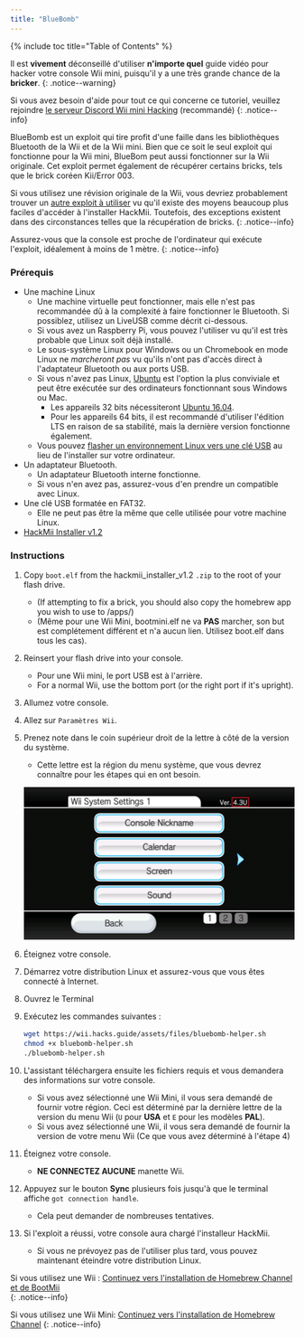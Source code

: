 ```yaml
---
title: "BlueBomb"
---
```


{% include toc title="Table of Contents" %}

Il est **vivement** déconseillé d'utiliser **n'importe quel** guide vidéo pour hacker votre console Wii mini, puisqu'il y a une très grande chance de la **bricker**.
{: .notice--warning}

Si vous avez besoin d'aide pour tout ce qui concerne ce tutoriel, veuillez rejoindre [le serveur Discord Wii mini Hacking](https://discord.gg/6ryxnkS) (recommandé)
{: .notice--info}

BlueBomb est un exploit qui tire profit d'une faille dans les bibliothèques Bluetooth de la Wii et de la Wii mini. Bien que ce soit le seul exploit qui fonctionne pour la Wii mini, BlueBom peut aussi fonctionner sur la Wii originale. Cet exploit permet également de récupérer certains bricks, tels que le brick coréen Kii/Error 003.

Si vous utilisez une révision originale de la Wii, vous devriez probablement trouver un [autre exploit à utiliser](get-started) vu qu'il existe des moyens beaucoup plus faciles d'accéder à l'installer HackMii. Toutefois, des exceptions existent dans des circonstances telles que la récupération de bricks.
{: .notice--info}

Assurez-vous que la console est proche de l'ordinateur qui exécute l'exploit, idéalement à moins de 1 mètre.
{: .notice--info}

### Prérequis

* Une machine Linux
    * Une machine virtuelle peut fonctionner, mais elle n'est pas recommandée dû à la complexité à faire fonctionner le Bluetooth. Si possiblez, utilisez un LiveUSB comme décrit ci-dessous.
    * Si vous avez un Raspberry Pi, vous pouvez l'utiliser vu qu'il est très probable que Linux soit déjà installé.
    * Le sous-système Linux pour Windows ou un Chromebook en mode Linux ne *marcheront pas* vu qu'ils n'ont pas d'accès direct à l'adaptateur Bluetooth ou aux ports USB.
    * Si vous n'avez pas Linux, [Ubuntu](https://ubuntu.com/download/desktop) est l'option la plus conviviale et peut être exécutée sur des ordinateurs fonctionnant sous Windows ou Mac.
        * Les appareils 32 bits nécessiteront [Ubuntu 16.04](http://releases.ubuntu.com/16.04/).
        * Pour les appareils 64 bits, il est recommandé d'utiliser l'édition LTS en raison de sa stabilité, mais la dernière version fonctionne également.
    * Vous pouvez [flasher un environnement Linux vers une clé USB](https://ubuntu.com/tutorials/tutorial-create-a-usb-stick-on-windows#1-overview) au lieu de l'installer sur votre ordinateur.
* Un adaptateur Bluetooth.
    * Un adaptateur Bluetooth interne fonctionne.
    * Si vous n'en avez pas, assurez-vous d'en prendre un compatible avec Linux.
* Une clé USB formatée en FAT32.
    * Elle ne peut pas être la même que celle utilisée pour votre machine Linux.
* [HackMii Installer v1.2](https://bootmii.org/download/)

### Instructions

1. Copy `boot.elf` from the hackmii_installer_v1.2 `.zip` to the root of your flash drive.
    + (If attempting to fix a brick, you should also copy the homebrew app you wish to use to /apps/)
    + (Même pour une Wii Mini, bootmini.elf ne va **PAS** marcher, son but est complétement différent et n'a aucun lien. Utilisez boot.elf dans tous les cas).
1. Reinsert your flash drive into your console.
    + Pour une Wii mini, le port USB est à l'arrière.
    + For a normal Wii, use the bottom port (or the right port if it's upright).
1. Allumez votre console.
1. Allez sur `Paramètres Wii`.
1. Prenez note dans le coin supérieur droit de la lettre à côté de la version du système.
    + Cette lettre est la région du menu système, que vous devrez connaître pour les étapes qui en ont besoin.

    ![Région de la Wii](/images/wii/SystemMenuVersion.png)

1. Éteignez votre console.
1. Démarrez votre distribution Linux et assurez-vous que vous êtes connecté à Internet.
1. Ouvrez le Terminal
1. Exécutez les commandes suivantes :

    ```bash
    wget https://wii.hacks.guide/assets/files/bluebomb-helper.sh
    chmod +x bluebomb-helper.sh
    ./bluebomb-helper.sh
    ```

1. L'assistant téléchargera ensuite les fichiers requis et vous demandera des informations sur votre console.
    + Si vous avez sélectionné une Wii Mini, il vous sera demandé de fournir votre région. Ceci est déterminé par la dernière lettre de la version du menu Wii (`U` pour **USA** et `E` pour les modèles **PAL**).
    + Si vous avez sélectionné une Wii, il vous sera demandé de fournir la version de votre menu Wii (Ce que vous avez déterminé à l'étape 4)
1. Éteignez votre console.
    + **NE CONNECTEZ AUCUNE** manette Wii.
1. Appuyez sur le bouton **Sync** plusieurs fois jusqu'à que le terminal affiche `got connection handle`.
    + Cela peut demander de nombreuses tentatives.
1. Si l'exploit a réussi, votre console aura chargé l'installeur HackMii.
    + Si vous ne prévoyez pas de l'utiliser plus tard, vous pouvez maintenant éteindre votre distribution Linux.

Si vous utilisez une Wii : [Continuez vers l'installation de Homebrew Channel et de BootMii](hbc)<br>
{: .notice--info}

Si vous utilisez une Wii Mini: [Continuez vers l'installation de Homebrew Channel](hbc-mini)
{: .notice--info}